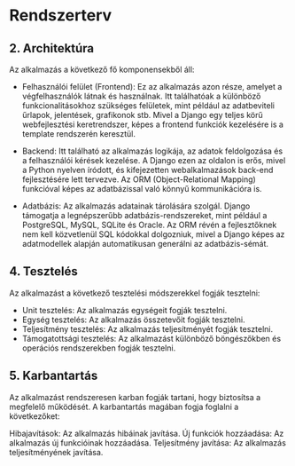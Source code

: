 # Rendszerterv

## 2. Architektúra
Az alkalmazás a következő fő komponensekből áll:

- Felhasználói felület (Frontend): Ez az alkalmazás azon része, amelyet a végfelhasználók látnak és használnak. Itt találhatóak a különböző funkcionalitásokhoz szükséges felületek, mint például az adatbeviteli űrlapok, jelentések, grafikonok stb. Mivel a Django egy teljes körű webfejlesztési keretrendszer, képes a frontend funkciók kezelésére is a template rendszerén keresztül.

- Backend: Itt található az alkalmazás logikája, az adatok feldolgozása és a felhasználói kérések kezelése. A Django ezen az oldalon is erős, mivel a Python nyelven íródott, és kifejezetten webalkalmazások back-end fejlesztésére lett tervezve. Az ORM (Object-Relational Mapping) funkcióval képes az adatbázissal való könnyű kommunikációra is.

- Adatbázis: Az alkalmazás adatainak tárolására szolgál. Django támogatja a legnépszerűbb adatbázis-rendszereket, mint például a PostgreSQL, MySQL, SQLite és Oracle. Az ORM révén a fejlesztőknek nem kell közvetlenül SQL kódokkal dolgozniuk, mivel a Django képes az adatmodellek alapján automatikusan generálni az adatbázis-sémát.

## 4. Tesztelés

Az alkalmazást a következő tesztelési módszerekkel fogják tesztelni:
 - Unit tesztelés: Az alkalmazás egységeit fogják tesztelni.
 - Egység tesztelés: Az alkalmazás összetevőit fogják tesztelni.
 - Teljesítmény tesztelés: Az alkalmazás teljesítményét fogják tesztelni.
 - Támogatottsági tesztelés: Az alkalmazást különböző böngészőkben és operációs rendszerekben fogják tesztelni.

## 5. Karbantartás

Az alkalmazást rendszeresen karban fogják tartani, hogy biztosítsa a megfelelő működését. A karbantartás magában fogja foglalni a következőket:

Hibajavítások: Az alkalmazás hibáinak javítása.
Új funkciók hozzáadása: Az alkalmazás új funkcióinak hozzáadása.
Teljesítmény javítása: Az alkalmazás teljesítményének javítása.
